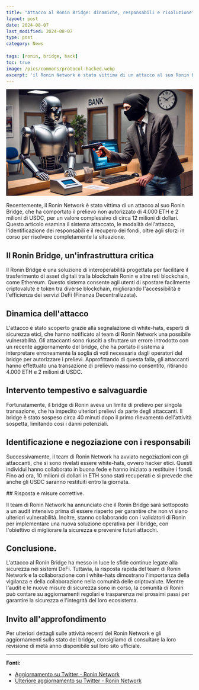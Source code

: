 ```yaml
---
title: "Attacco al Ronin Bridge: dinamiche, responsabili e risoluzione"
layout: post
date: 2024-08-07 
last_modified: 2024-08-07 
type: post
category: News

tags: [ronin, bridge, hack]
toc: true
image: /pics/commons/protocol-hacked.webp
excerpt: 'il Ronin Network è stato vittima di un attacco al suo Ronin Bridge, che ha comportato il prelievo non autorizzato di 4.000 ETH e 2 milioni di USDC, per un valore complessivo di circa 12 milioni di dollari.'
---
```

![image of robot robbed by villain](/pics/commons/protocol-hacked.webp)

Recentemente, il Ronin Network è stato vittima di un attacco al suo Ronin Bridge, che ha comportato il prelievo non autorizzato di 4.000 ETH e 2 milioni di USDC, per un valore complessivo di circa 12 milioni di dollari. Questo articolo esamina il sistema attaccato, le modalità dell'attacco, l'identificazione dei responsabili e il recupero dei fondi, oltre agli sforzi in corso per risolvere completamente la situazione.



## Il Ronin Bridge, un'infrastruttura critica


Il Ronin Bridge è una soluzione di interoperabilità progettata per facilitare il trasferimento di asset digitali tra la blockchain Ronin e altre reti blockchain, come Ethereum. Questo sistema consente agli utenti di spostare facilmente criptovalute e token tra diverse blockchain, migliorando l'accessibilità e l'efficienza dei servizi DeFi (Finanza Decentralizzata).

## Dinamica dell'attacco

L'attacco è stato scoperto grazie alla segnalazione di white-hats, esperti di sicurezza etici, che hanno notificato al team di Ronin Network una possibile vulnerabilità. Gli attaccanti sono riusciti a sfruttare un errore introdotto con un recente aggiornamento del bridge, che ha portato il sistema a interpretare erroneamente la soglia di voti necessaria dagli operatori del bridge per autorizzare i prelievi. Approfittando di questa falla, gli attaccanti hanno effettuato una transazione di prelievo massimo consentito, ritirando 4.000 ETH e 2 milioni di USDC.

## Intervento tempestivo e salvaguardie

Fortunatamente, il bridge di Ronin aveva un limite di prelievo per singola transazione, che ha impedito ulteriori prelievi da parte degli attaccanti. Il bridge è stato sospeso circa 40 minuti dopo il primo rilevamento dell'attività sospetta, limitando così i danni potenziali.

## Identificazione e negoziazione con i responsabili

Successivamente, il team di Ronin Network ha avviato negoziazioni con gli attaccanti, che si sono rivelati essere white-hats, ovvero hacker etici. Questi individui hanno collaborato in buona fede e hanno iniziato a restituire i fondi. Fino ad ora, 10 milioni di dollari in ETH sono stati recuperati e si prevede che anche gli USDC saranno restituiti entro la giornata.

## Risposta e misure correttive.

Il team di Ronin Network ha annunciato che il Ronin Bridge sarà sottoposto a un audit intensivo prima di essere riaperto per garantire che non vi siano ulteriori vulnerabilità. Inoltre, stanno collaborando con i validatori di Ronin per implementare una nuova soluzione operativa per il bridge, con l'obiettivo di migliorare la sicurezza e prevenire futuri attacchi.

## Conclusione.

L'attacco al Ronin Bridge ha messo in luce le sfide continue legate alla sicurezza nei sistemi DeFi. Tuttavia, la risposta rapida del team di Ronin Network e la collaborazione con i white-hats dimostrano l'importanza della vigilanza e della collaborazione nella comunità delle criptovalute. Mentre l'audit e le nuove misure di sicurezza sono in corso, la comunità di Ronin può contare su aggiornamenti regolari e trasparenza nei prossimi passi per garantire la sicurezza e l'integrità del loro ecosistema.

## Invito all'approfondimento
Per ulteriori dettagli sulle attività recenti del Ronin Network e gli aggiornamenti sullo stato del bridge, consigliamo di consultare la loro revisione di metà anno disponibile sul loro sito ufficiale.

---

**Fonti:**
- [Aggiornamento su Twitter - Ronin Network](https://x.com/Ronin_Network/status/1820804772917588339)
- [Ulteriore aggiornamento su Twitter - Ronin Network](https://x.com/Ronin_Network/status/1820846361945792751)
